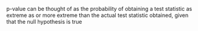 
p-value can be thought of as the probability of obtaining a test statistic as 
extreme as or more extreme than the actual test statistic obtained, given that the 
null hypothesis is true
